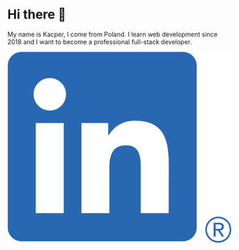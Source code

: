 # Hi there 👋
My name is Kacper, I come from Poland. I learn web development since 2018 and I want to become a professional full-stack developer.


[![LinkedIn](https://github.com/nemmtor/nemmtor/blob/master/LI-In-Bug.png)](https://pl.linkedin.com/in/kacper-witas-3a70a617b)

